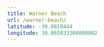 ```yaml
---
title: Warner Beach
url: /warner-beach/
latitude: -30.0819444
longitude: 30.865833300000002
---
```

